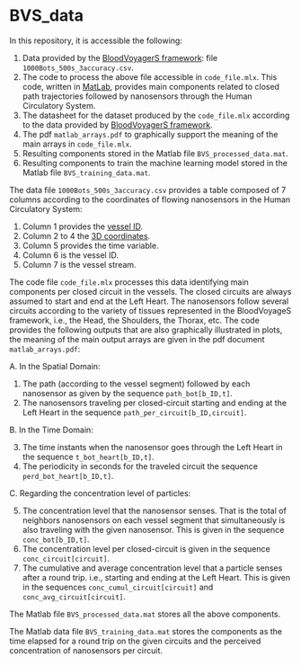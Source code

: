 # BVS_data
In this repository, it is accessible the following:

1. Data provided by the [BloodVoyagerS framework](https://github.com/RegineWendt/blood-voyager-s): file `1000Bots_500s_3accuracy.csv`.
2. The code to process the above file accessible in `code_file.mlx`. 
This code, written in [MatLab](https://www.mathworks.com/products/matlab.html), provides main components related to closed path trajectories followed by nanosensors through the Human Circulatory System.
4. The datasheet for the dataset produced by the `code_file.mlx` according to the data provided by [BloodVoyagerS framework](https://github.com/RegineWendt/blood-voyager-s).
5. The pdf `matlab_arrays.pdf` to graphically support the meaning of the main arrays in `code_file.mlx`.
6. Resulting components stored in the Matlab file `BVS_processed_data.mat`.
7. Resulting components to train the machine learning model stored in the Matlab file `BVS_training_data.mat`. 


The data file `1000Bots_500s_3accuracy.csv` provides a table composed of 7 columns according to the coordinates of flowing nanosensors in the Human Circulatory System: 
1. Column 1 provides the [vessel ID](https://github.com/RegineWendt/blood-voyager-s/blob/master/Images/table1.pdf).
2. Column 2 to 4 the [3D coordinates](https://github.com/RegineWendt/blood-voyager-s/blob/master/Images/table1.pdf).
3. Column 5 provides the time variable.
4. Column 6 is the vessel ID.
5. Column 7 is the vessel stream.

The code file `code_file.mlx` processes this data identifying main components per closed circuit in the vessels. 
The closed circuits are always assumed to start and end at the Left Heart. 
The nanosensors follow several circuits according to the variety of tissues represented in the BloodVoyageS framework, i.e., the Head, the Shoulders, the Thorax, etc.
The code provides the following outputs that are also graphically illustrated in plots, the meaning of the main output arrays are given in the pdf document `matlab_arrays.pdf`:

A. In the Spatial Domain:
1. The path (according to the vessel segment) followed by each nanosensor as given by the sequence `path_bot[b_ID,t]`.
2. The nanosensors traveling per closed-circuit starting and ending at the Left Heart in the sequence `path_per_circuit[b_ID,circuit]`.

B. In the Time Domain:

3. The time instants when the nanosensor goes through the Left Heart in the sequence `t_bot_heart[b_ID,t]`.
4. The periodicity in seconds for the traveled circuit the sequence `perd_bot_heart[b_ID,t]`.

C. Regarding the concentration level of particles:

5. The concentration level that the nanosensor senses. That is the total of neighbors nanosensors on each vessel segment that simultaneously is also traveling with the given nanosensor. This is given in the sequence `conc_bot[b_ID,t]`.
6. The concentration level per closed-circuit is given in the sequence `conc_circuit[circuit]`.
7. The cumulative and average concentration level that a particle senses after a round trip. i.e., starting and ending at the Left Heart. This is given in the sequences `conc_cumul_circuit[circuit]` and `conc_avg_circuit[circuit]`. 

The Matlab file `BVS_processed_data.mat` stores all the above components.

The Matlab data file `BVS_training_data.mat` stores the components as the time elapsed for a round trip on the given circuits and the perceived concentration of nanosensors per circuit.
